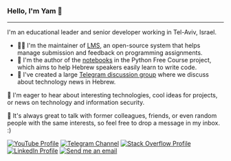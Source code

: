 ### Hello, I'm Yam 👋

----

I'm an educational leader and senior developer working in Tel-Aviv, Israel.

- 👨‍💻 I'm the maintainer of [LMS](https://github.com/PythonFreeCourse/lms), an open-source system that helps manage submission and feedback on programming assignments.
- 📖 I'm the author of the [notebooks](https://github.com/PythonFreeCourse/Notebooks) in the Python Free Course project, which aims to help Hebrew speakers easily learn to write code.
- 📰 I've created a large [Telegram discussion group](https://t.me/shiftech2) where we discuss about technology news in Hebrew.

🔭 I'm eager to hear about interesting technologies, cool ideas for projects, or news on technology and information security.

📝 It's always great to talk with former colleagues, friends, or even random people with the same interests, so feel free to drop a message in my inbox. :) 

<a href="https://www.youtube.com/channel/UC8quF5GX0kA1RjV2K6BpHlQ" target="_blank"><img src="https://img.shields.io/badge/YouTube-c4302b?logo=YouTube&style=for-the-badge&logoWidth=20" alt="YouTube Profile" /></a>
<a href="https://t.me/shiftech" target="_blank"><img src="https://img.shields.io/badge/Telegram-0088cc?logo=Telegram&style=for-the-badge" alt="Telegram Channel" /></a>
<a href="https://stackoverflow.com/users/1058671/infinity" target="_blank"><img src="https://img.shields.io/badge/StackOverflow-gray?logo=stackoverflow&style=for-the-badge" alt="Stack Overflow Profile" /></a>
<a href="https://www.linkedin.com/in/mesicka" target="_blank"><img src="https://img.shields.io/badge/LinkedIn-0077b5?logo=LinkedIn&style=for-the-badge" alt="LinkedIn Profile" /></a>
<a href="mailto:yammesicka+gh@gmail.com" target="_blank"><img src="https://img.shields.io/badge/gmail-D14836?logo=gmail&style=for-the-badge" alt="Send me an email" /></a>
